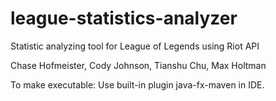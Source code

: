 # league-statistics-analyzer
Statistic analyzing tool for League of Legends using Riot API

Chase Hofmeister, Cody Johnson, Tianshu Chu, Max Holtman


To make executable: 
Use built-in plugin java-fx-maven in IDE.
